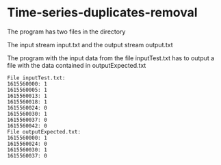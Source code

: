 # Time-series-duplicates-removal


The program has two files in the directory


The input stream input.txt and the output stream output.txt








The program with the input data from the file inputTest.txt has to output a file with the data contained in outputExpected.txt


```
File inputTest.txt:
1615560000: 1
1615560005: 1
1615560013: 1
1615560018: 1
1615560024: 0
1615560030: 1
1615560037: 0
1615560042: 0
File outputExpected.txt:
1615560000: 1
1615560024: 0
1615560030: 1
1615560037: 0
